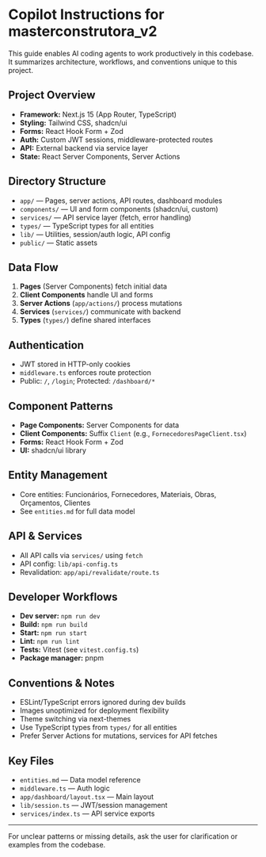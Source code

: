 # Copilot Instructions for masterconstrutora_v2

This guide enables AI coding agents to work productively in this codebase. It summarizes architecture, workflows, and conventions unique to this project.

## Project Overview

- **Framework:** Next.js 15 (App Router, TypeScript)
- **Styling:** Tailwind CSS, shadcn/ui
- **Forms:** React Hook Form + Zod
- **Auth:** Custom JWT sessions, middleware-protected routes
- **API:** External backend via service layer
- **State:** React Server Components, Server Actions

## Directory Structure

- `app/` — Pages, server actions, API routes, dashboard modules
- `components/` — UI and form components (shadcn/ui, custom)
- `services/` — API service layer (fetch, error handling)
- `types/` — TypeScript types for all entities
- `lib/` — Utilities, session/auth logic, API config
- `public/` — Static assets

## Data Flow

1. **Pages** (Server Components) fetch initial data
2. **Client Components** handle UI and forms
3. **Server Actions** (`app/actions/`) process mutations
4. **Services** (`services/`) communicate with backend
5. **Types** (`types/`) define shared interfaces

## Authentication

- JWT stored in HTTP-only cookies
- `middleware.ts` enforces route protection
- Public: `/`, `/login`; Protected: `/dashboard/*`

## Component Patterns

- **Page Components:** Server Components for data
- **Client Components:** Suffix `Client` (e.g., `FornecedoresPageClient.tsx`)
- **Forms:** React Hook Form + Zod
- **UI:** shadcn/ui library

## Entity Management

- Core entities: Funcionários, Fornecedores, Materiais, Obras, Orçamentos, Clientes
- See `entities.md` for full data model

## API & Services

- All API calls via `services/` using `fetch`
- API config: `lib/api-config.ts`
- Revalidation: `app/api/revalidate/route.ts`

## Developer Workflows

- **Dev server:** `npm run dev`
- **Build:** `npm run build`
- **Start:** `npm run start`
- **Lint:** `npm run lint`
- **Tests:** Vitest (see `vitest.config.ts`)
- **Package manager:** pnpm

## Conventions & Notes

- ESLint/TypeScript errors ignored during dev builds
- Images unoptimized for deployment flexibility
- Theme switching via next-themes
- Use TypeScript types from `types/` for all entities
- Prefer Server Actions for mutations, services for API fetches

## Key Files

- `entities.md` — Data model reference
- `middleware.ts` — Auth logic
- `app/dashboard/layout.tsx` — Main layout
- `lib/session.ts` — JWT/session management
- `services/index.ts` — API service exports

---

For unclear patterns or missing details, ask the user for clarification or examples from the codebase.
